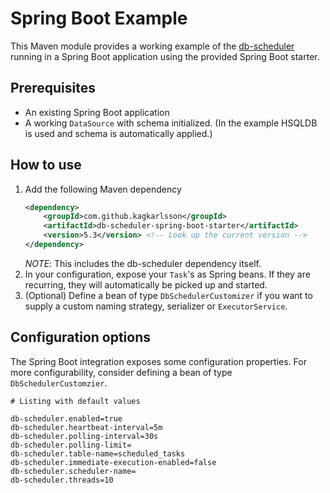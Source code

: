 # Spring Boot Example

This Maven module provides a working example of the [db-scheduler](https://github.com/kagkarlsson/db-scheduler) running in a Spring Boot application using the provided Spring Boot starter.

## Prerequisites

- An existing Spring Boot application
- A working `DataSource` with schema initialized. (In the example HSQLDB is used and schema is automatically applied.)

## How to use

1. Add the following Maven dependency
    ```xml
    <dependency>
        <groupId>com.github.kagkarlsson</groupId>
        <artifactId>db-scheduler-spring-boot-starter</artifactId>
        <version>5.3</version> <!-- Look up the current version -->
    </dependency>
    ```
   *NOTE*: This includes the db-scheduler dependency itself.
2. In your configuration, expose your `Task`'s as Spring beans. If they are recurring, they will automatically be picked up and started.
3. (Optional) Define a bean of type `DbSchedulerCustomizer` if you want to supply a custom naming strategy, serializer or `ExecutorService`.

## Configuration options

The Spring Boot integration exposes some configuration properties. For more configurability, consider defining a bean of type `DbSchedulerCustomzier`.

```
# Listing with default values

db-scheduler.enabled=true
db-scheduler.heartbeat-interval=5m
db-scheduler.polling-interval=30s
db-scheduler.polling-limit=
db-scheduler.table-name=scheduled_tasks
db-scheduler.immediate-execution-enabled=false
db-scheduler.scheduler-name=
db-scheduler.threads=10
```
